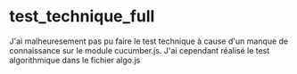 # test_technique_full

J'ai malheuresement pas pu faire le test technique à cause d'un manque de connaissance sur le module cucumber.js. J'ai cependant réalisé le test algorithmique dans le fichier algo.js
